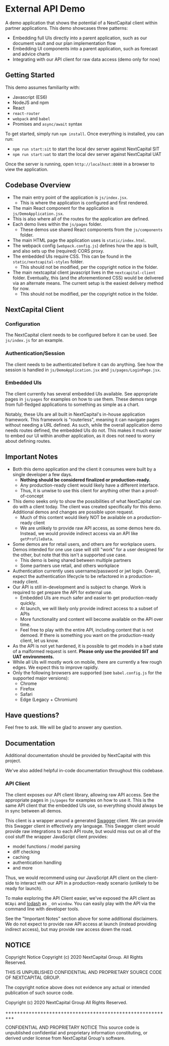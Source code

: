# External API Demo

A demo application that shows the potential of a NextCapital client within partner applications. This demo showcases three patterns:

* Embedding full UIs directly into a parent application, such as our document vault and our plan implementation flow
* Embedding UI components into a parent application, such as forecast and advice charts
* Integrating with our API client for raw data access (demo only for now)

## Getting Started

This demo assumes familiarity with:

- Javascript (ES6)
- NodeJS and npm
- React
- `react-router`
- `webpack` and `babel`
- Promises and `async/await` syntax

To get started, simply run `npm install`. Once everything is installed, you can run:

- `npm run start:sit` to start the local dev server against NextCapital SIT
- `npm run start:uat` to start the local dev server against NextCapital UAT

Once the server is running, open `http://localhost:8080` in a browser to view the application.

## Codebase Overview

- The main entry point of the application is `js/index.jsx`.
  - This is where the application is configured and first rendered.
- The main React component for the application is `js/DemoApplication.jsx`.
- This is also where all of the routes for the application are defined.
- Each demo lives within the `js/pages` folder.
  - These demos use shared React components from the `js/components` folder.
- The main HTML page the application uses is `static/index.html`.
- The webpack config (`webpack.config.js`) defines how the app is built, and also sets up the (required) CORS proxy.
- The embedded UIs require CSS. This can be found in the `static/nextcapital-styles` folder.
  - This should not be modified, per the copyright notice in the folder.
- The main nextcapital client javascript lives in the `nextcapital-client` folder. Eventually, this (and the aforementioned CSS) would be delivered via an alternate means. The current setup is the easiest delivery method for now.
  - This should not be modified, per the copyright notice in the folder.

## NextCapital Client

### Configuration

The NextCapital client needs to be configured before it can be used. See `js/index.js` for an example.

### Authentication/Session

The client needs to be authenticated before it can do anything. See how the session is handled in `js/DemoApplication.jsx` and `js/pages/LoginPage.jsx`.

### Embedded UIs

The client currently has several embedded UIs available. See appropriate pages in `js/pages` for examples on how to use them. These demos range from full-fledged applications to something as simple as a chart.

Notably, these UIs are all built in NextCapital's in-house application framework. This framework is "routerless", meaning it can navigate pages without needing a URL defined. As such, while the overall application demo needs routes defined, the embedded UIs do not. This makes it much easier to embed our UI within another application, as it does not need to worry about defining routes.

## Important Notes

- Both this demo application and the client it consumes were built by a single developer a few days.
  - **Nothing should be considered finalized or production-ready.**
  - Any production-ready client would likely have a different interface.
  - Thus, it is unwise to use this client for anything other than a proof-of-concept
- This demo seeks only to show the possibilities of what NextCapital can do with a client today. The client was created specifically for this demo. Additional demos and changes are possible upon request.
  - Much of this content would likely NOT be available on a production-ready client
  - We are unlikely to provide raw API access, as some demos here do. Instead, we would provide indirect access via an API like `getProfileData`.
- Some demos are for retail users, and others are for workplace users. Demos intended for one use case will still "work" for a user designed for the other, but note that this isn't a supported use case.
  - This demo is being shared between multiple partners
  - Some partners use retail, and others workplace
- Authentication currently uses username/password or jwt login. Overall, expect the authentication lifecycle to be refactored in a production-ready client.
- Our API is still in-development and is subject to change. Work is required to get prepare the API for external use.
  - Embedded UIs are much safer and easier to get production-ready quickly.
  - At launch, we will likely only provide indirect access to a subset of APIs
  - More functionality and content will become available on the API over time.
  - Feel free to play with the entire API, including content that is not demoed. If there is something you want on the production-ready client, let us know.
- As the API is not yet hardened, it is possible to get models in a bad state of a malformed request is sent. **Please only use the provided SIT and UAT environments.**
- While all UIs will mostly work on mobile, there are currently a few rough edges. We expect this to improve rapidly.
- Only the following browsers are supported (see `babel.config.js` for the supported major versions):
  - Chrome
  - Firefox
  - Safari
  - Edge (Legacy + Chromium)

## Have questions?

Feel free to ask. We will be glad to answer any question.

## Documentation

Additional documentation should be provided by NextCapital with this project.

We've also added helpful in-code documentation throughout this codebase.

### API Client

The client exposes our API client library, allowing raw API access. See the appropriate pages in `js/pages` for examples on how to use it. This is the same API client that the embedded UIs use, so everything should always be in sync between all demos.

This client is a wrapper around a generated [Swagger](https://swagger.io/specification/v2/) client. We can provide this Swagger client in effectively any language. This Swagger client would provide raw integrations to each API route, but would miss out on all of the cool stuff the wrapper JavaScript client provides:

- model functions / model parsing
- diff checking
- caching
- authentication handling
- and more

Thus, we would recommend using our JavaScript API client on the client-side to interact with our API in a production-ready scenario (unlikely to be ready for launch).

To make exploring the API Client easier, we've exposed the API client as `NCApi` and [lodash](https://lodash.com/docs/4.17.15) as `_` on `window`. You can easily play with the API via the command line with developer tools.

See the "Important Notes" section above for some additional disclaimers. We do not expect to provide raw API access at launch (instead providing indirect access), but may provide raw access down the road.

## NOTICE

Copyright Notice
Copyright (c) 2020 NextCapital Group. All Rights Reserved.

THIS IS UNPUBLISHED CONFIDENTIAL AND PROPRIETARY SOURCE CODE OF NEXTCAPITAL GROUP.

The copyright notice above does not evidence any actual or intended publication
of such source code.

Copyright (c) 2020
NextCapital Group
All Rights Reserved.

+++++++++++++++++++++++++++++++++++++++++++++++++++++++++

CONFIDENTIAL AND PROPRIETARY NOTICE
This source code is unpublished confidential and proprietary information constituting,
or derived under license from NextCapital Group's software.
